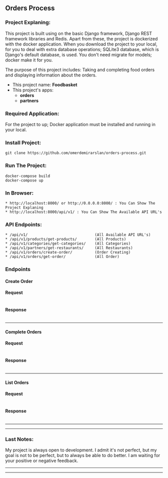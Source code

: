 ## Orders Process

### Project Explaning:

This project is built using on the basic Django framework, Django REST framework libraries and Redis. Apart from these, the project is
dockerized with the docker application. When you download the project to your local, for you to deal with extra database
operations; SQLite3 database, which is Django's default database, is used. You don't need migrate for models; docker
make it for you.

The purpose of this project includes: Taking and completing food orders and displaying information about the orders.


* This project name: **Foodbasket**
* This project's apps:
  * **orders**
  * **partners**

### Required Application:

For the project to up; Docker application must be installed and running in your local.

### Install Project:

    git clone https://github.com/omerdemirarslan/orders-process.git

### Run The Project:

    docker-compose build
    docker-compose up

### In Browser:
    * http://localhost:8000/ or http://0.0.0.0:8000/ : You Can Show The Project Explaning
    * http://localhost:8000/api/v1/ : You Can Show The Available API URL's

### API Endpoints:

    * /api/v1/                              (All Available API URL's)
    * /api/v1/products/get-products/        (All Products)
    * /api/v1/categories/get-categories/    (All Categories)
    * /api/v1/partners/get-restaurants/     (All Restaurants)
    * /api/v1/orders/create-order/          (Order Creating)
    * /api/v1/orders/get-order/             (All Order)

### Endpoints

#### Create Order

#### Request

```json
```

#### Response

```json
```

---

#### Complete Orders

#### Request

```json
```

#### Response

```json
```

---

#### List Orders


#### Request

```json
```

#### Response

```json
```

---
---

### Last Notes:

My project is always open to development. I admit it's not perfect, but my goal is not to be perfect, but to always be
able to do better. I am waiting for your positive or negative feedback.


---
---
